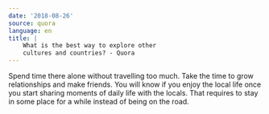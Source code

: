 ```yaml
---
date: '2018-08-26'
source: quora
language: en
title: |
    What is the best way to explore other
    cultures and countries? - Quora
---
```


Spend time there alone without travelling too much. Take the time to
grow relationships and make friends. You will know if you enjoy the
local life once you start sharing moments of daily life with the locals.
That requires to stay in some place for a while instead of being on the
road.

